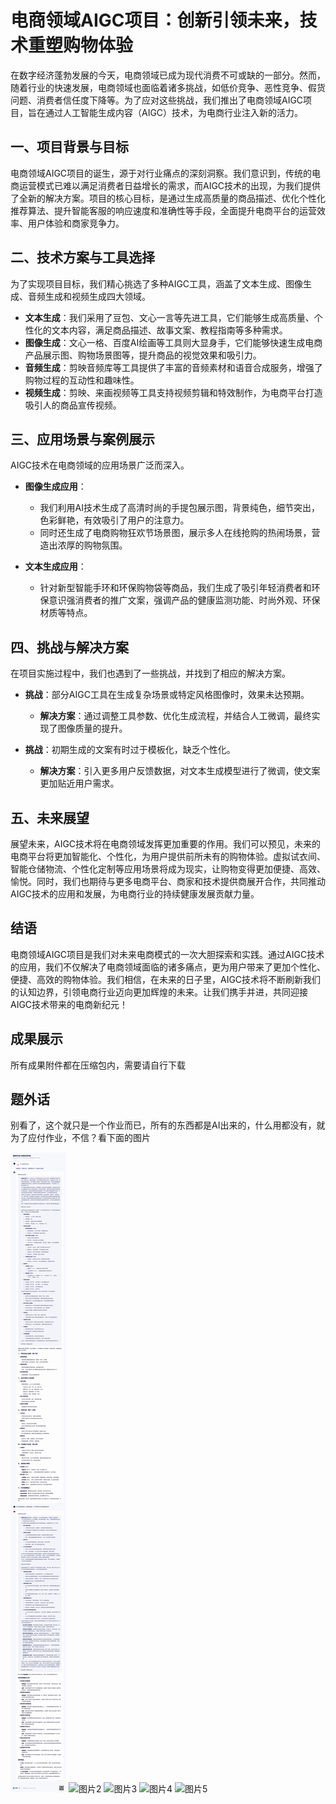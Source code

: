 # 电商领域AIGC项目：创新引领未来，技术重塑购物体验

在数字经济蓬勃发展的今天，电商领域已成为现代消费不可或缺的一部分。然而，随着行业的快速发展，电商领域也面临着诸多挑战，如低价竞争、恶性竞争、假货问题、消费者信任度下降等。为了应对这些挑战，我们推出了电商领域AIGC项目，旨在通过人工智能生成内容（AIGC）技术，为电商行业注入新的活力。

## 一、项目背景与目标

电商领域AIGC项目的诞生，源于对行业痛点的深刻洞察。我们意识到，传统的电商运营模式已难以满足消费者日益增长的需求，而AIGC技术的出现，为我们提供了全新的解决方案。项目的核心目标，是通过生成高质量的商品描述、优化个性化推荐算法、提升智能客服的响应速度和准确性等手段，全面提升电商平台的运营效率、用户体验和商家竞争力。

## 二、技术方案与工具选择

为了实现项目目标，我们精心挑选了多种AIGC工具，涵盖了文本生成、图像生成、音频生成和视频生成四大领域。

- **文本生成**：我们采用了豆包、文心一言等先进工具，它们能够生成高质量、个性化的文本内容，满足商品描述、故事文案、教程指南等多种需求。
- **图像生成**：文心一格、百度AI绘画等工具则大显身手，它们能够快速生成电商产品展示图、购物场景图等，提升商品的视觉效果和吸引力。
- **音频生成**：剪映音频库等工具提供了丰富的音频素材和语音合成服务，增强了购物过程的互动性和趣味性。
- **视频生成**：剪映、来画视频等工具支持视频剪辑和特效制作，为电商平台打造吸引人的商品宣传视频。

## 三、应用场景与案例展示

AIGC技术在电商领域的应用场景广泛而深入。

- **图像生成应用**：
  - 我们利用AI技术生成了高清时尚的手提包展示图，背景纯色，细节突出，色彩鲜艳，有效吸引了用户的注意力。
  - 同时还生成了电商购物狂欢节场景图，展示多人在线抢购的热闹场景，营造出浓厚的购物氛围。

- **文本生成应用**：
  - 针对新型智能手环和环保购物袋等商品，我们生成了吸引年轻消费者和环保意识强消费者的推广文案，强调产品的健康监测功能、时尚外观、环保材质等特点。

## 四、挑战与解决方案

在项目实施过程中，我们也遇到了一些挑战，并找到了相应的解决方案。

- **挑战**：部分AIGC工具在生成复杂场景或特定风格图像时，效果未达预期。
  - **解决方案**：通过调整工具参数、优化生成流程，并结合人工微调，最终实现了图像质量的提升。

- **挑战**：初期生成的文案有时过于模板化，缺乏个性化。
  - **解决方案**：引入更多用户反馈数据，对文本生成模型进行了微调，使文案更加贴近用户需求。

## 五、未来展望

展望未来，AIGC技术将在电商领域发挥更加重要的作用。我们可以预见，未来的电商平台将更加智能化、个性化，为用户提供前所未有的购物体验。虚拟试衣间、智能仓储物流、个性化定制等应用场景将成为现实，让购物变得更加便捷、高效、愉悦。同时，我们也期待与更多电商平台、商家和技术提供商展开合作，共同推动AIGC技术的应用和发展，为电商行业的持续健康发展贡献力量。

## 结语

电商领域AIGC项目是我们对未来电商模式的一次大胆探索和实践。通过AIGC技术的应用，我们不仅解决了电商领域面临的诸多痛点，更为用户带来了更加个性化、便捷、高效的购物体验。我们相信，在未来的日子里，AIGC技术将不断刷新我们的认知边界，引领电商行业迈向更加辉煌的未来。让我们携手并进，共同迎接AIGC技术带来的电商新纪元！

## 成果展示

所有成果附件都在压缩包内，需要请自行下载

## 题外话

别看了，这个就只是一个作业而已，所有的东西都是AI出来的，什么用都没有，就为了应付作业，不信？看下面的图片

![图片1](/img/文心一言_20250703.png "图片1")
![图片2](/img/文心一言_202507031 "图片2")
![图片3](/img/文心一言_202507032 "图片3")
![图片4](/img/文心一言_202507033 "图片4")
![图片5](/img/文心一言_202507034 "图片5")
